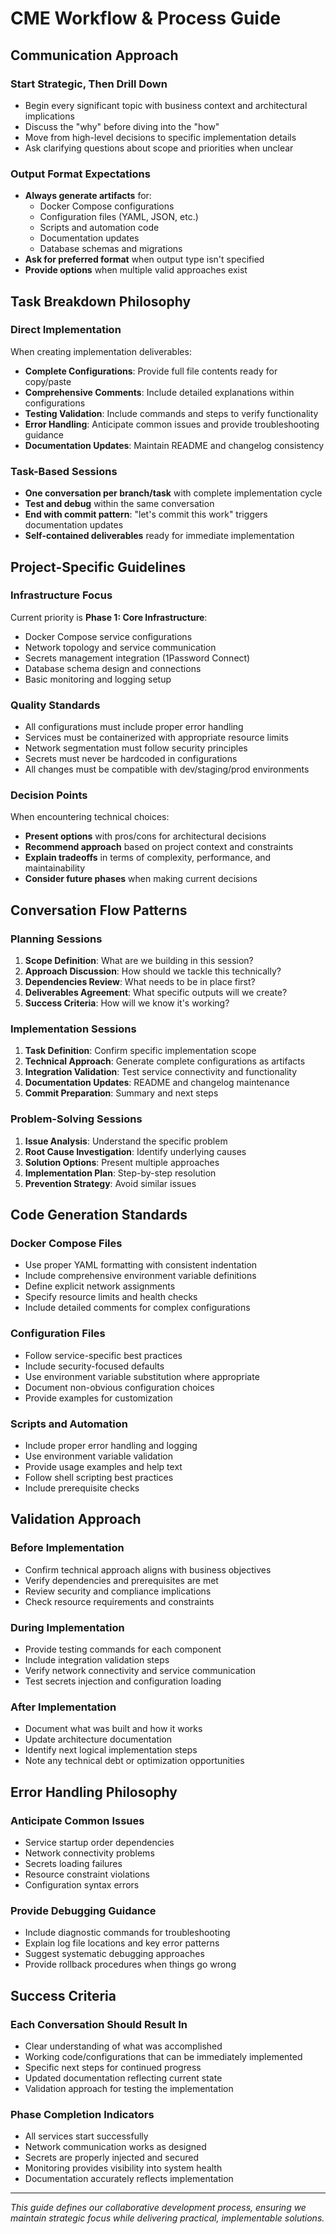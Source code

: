 # CME Workflow & Process Guide

## Communication Approach

### **Start Strategic, Then Drill Down**
- Begin every significant topic with business context and architectural implications
- Discuss the "why" before diving into the "how" 
- Move from high-level decisions to specific implementation details
- Ask clarifying questions about scope and priorities when unclear

### **Output Format Expectations**
- **Always generate artifacts** for:
  - Docker Compose configurations
  - Configuration files (YAML, JSON, etc.)
  - Scripts and automation code
  - Documentation updates
  - Database schemas and migrations
- **Ask for preferred format** when output type isn't specified
- **Provide options** when multiple valid approaches exist

## Task Breakdown Philosophy

### **Direct Implementation**
When creating implementation deliverables:
- **Complete Configurations**: Provide full file contents ready for copy/paste
- **Comprehensive Comments**: Include detailed explanations within configurations
- **Testing Validation**: Include commands and steps to verify functionality
- **Error Handling**: Anticipate common issues and provide troubleshooting guidance
- **Documentation Updates**: Maintain README and changelog consistency

### **Task-Based Sessions**
- **One conversation per branch/task** with complete implementation cycle
- **Test and debug** within the same conversation
- **End with commit pattern**: "let's commit this work" triggers documentation updates
- **Self-contained deliverables** ready for immediate implementation

## Project-Specific Guidelines

### **Infrastructure Focus**
Current priority is **Phase 1: Core Infrastructure**:
- Docker Compose service configurations
- Network topology and service communication
- Secrets management integration (1Password Connect)
- Database schema design and connections
- Basic monitoring and logging setup

### **Quality Standards**
- All configurations must include proper error handling
- Services must be containerized with appropriate resource limits
- Network segmentation must follow security principles
- Secrets must never be hardcoded in configurations
- All changes must be compatible with dev/staging/prod environments

### **Decision Points**
When encountering technical choices:
- **Present options** with pros/cons for architectural decisions
- **Recommend approach** based on project context and constraints
- **Explain tradeoffs** in terms of complexity, performance, and maintainability
- **Consider future phases** when making current decisions

## Conversation Flow Patterns

### **Planning Sessions**
1. **Scope Definition**: What are we building in this session?
2. **Approach Discussion**: How should we tackle this technically?
3. **Dependencies Review**: What needs to be in place first?
4. **Deliverables Agreement**: What specific outputs will we create?
5. **Success Criteria**: How will we know it's working?

### **Implementation Sessions**
1. **Task Definition**: Confirm specific implementation scope
2. **Technical Approach**: Generate complete configurations as artifacts
3. **Integration Validation**: Test service connectivity and functionality
4. **Documentation Updates**: README and changelog maintenance
5. **Commit Preparation**: Summary and next steps

### **Problem-Solving Sessions**
1. **Issue Analysis**: Understand the specific problem
2. **Root Cause Investigation**: Identify underlying causes
3. **Solution Options**: Present multiple approaches
4. **Implementation Plan**: Step-by-step resolution
5. **Prevention Strategy**: Avoid similar issues

## Code Generation Standards

### **Docker Compose Files**
- Use proper YAML formatting with consistent indentation
- Include comprehensive environment variable definitions
- Define explicit network assignments
- Specify resource limits and health checks
- Include detailed comments for complex configurations

### **Configuration Files**
- Follow service-specific best practices
- Include security-focused defaults
- Use environment variable substitution where appropriate
- Document non-obvious configuration choices
- Provide examples for customization

### **Scripts and Automation**
- Include proper error handling and logging
- Use environment variable validation
- Provide usage examples and help text
- Follow shell scripting best practices
- Include prerequisite checks

## Validation Approach

### **Before Implementation**
- Confirm technical approach aligns with business objectives
- Verify dependencies and prerequisites are met
- Review security and compliance implications
- Check resource requirements and constraints

### **During Implementation**
- Provide testing commands for each component
- Include integration validation steps
- Verify network connectivity and service communication
- Test secrets injection and configuration loading

### **After Implementation**
- Document what was built and how it works
- Update architecture documentation
- Identify next logical implementation steps
- Note any technical debt or optimization opportunities

## Error Handling Philosophy

### **Anticipate Common Issues**
- Service startup order dependencies
- Network connectivity problems
- Secrets loading failures
- Resource constraint violations
- Configuration syntax errors

### **Provide Debugging Guidance**
- Include diagnostic commands for troubleshooting
- Explain log file locations and key error patterns
- Suggest systematic debugging approaches
- Provide rollback procedures when things go wrong

## Success Criteria

### **Each Conversation Should Result In**
- Clear understanding of what was accomplished
- Working code/configurations that can be immediately implemented
- Specific next steps for continued progress
- Updated documentation reflecting current state
- Validation approach for testing the implementation

### **Phase Completion Indicators**
- All services start successfully
- Network communication works as designed
- Secrets are properly injected and secured
- Monitoring provides visibility into system health
- Documentation accurately reflects implementation

---

*This guide defines our collaborative development process, ensuring we maintain strategic focus while delivering practical, implementable solutions.*